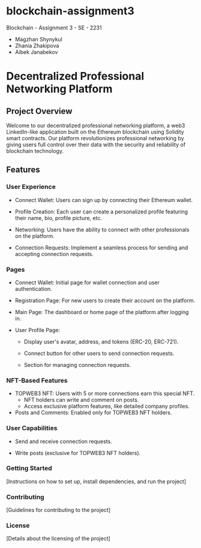 # blockchain-assignment3
Blockchain - Assignment 3 - SE - 2231
* Magzhan Shynykul
* Zhania Zhakipova
* Aibek Janabekov

  
# Decentralized Professional Networking Platform

## Project Overview
Welcome to our decentralized professional networking platform, a web3 LinkedIn-like application built on the Ethereum blockchain using Solidity smart contracts. Our platform revolutionizes professional networking by giving users full control over their data with the security and reliability of blockchain technology.

## Features
### User Experience
* Connect Wallet: Users can sign up by connecting their Ethereum wallet.
  
* Profile Creation: Each user can create a personalized profile featuring their name, bio, profile picture, etc.
* Networking: Users have the ability to connect with other professionals on the platform.
* Connection Requests: Implement a seamless process for sending and accepting connection requests.


### Pages
* Connect Wallet: Initial page for wallet connection and user authentication.

* Registration Page: For new users to create their account on the platform.
* Main Page: The dashboard or home page of the platform after logging in.
* User Profile Page:
  * Display user's avatar, address, and tokens (ERC-20, ERC-721).
    
  * Connect button for other users to send connection requests.
  * Section for managing connection requests.


### NFT-Based Features
* TOPWEB3 NFT: Users with 5 or more connections earn this special NFT.
  * NFT holders can write and comment on posts.
  * Access exclusive platform features, like detailed company profiles.
* Posts and Comments: Enabled only for TOPWEB3 NFT holders.


### User Capabilities
* Send and receive connection requests.

* Write posts (exclusive for TOPWEB3 NFT holders).

### Getting Started
[Instructions on how to set up, install dependencies, and run the project]

### Contributing
[Guidelines for contributing to the project]

### License
[Details about the licensing of the project]
